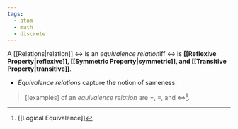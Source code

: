 ```yaml
---
tags:
  - atom
  - math
  - discrete
---
```

A [[Relations|relation]] $\rel$ is an *equivalence relation*iff $\rel$ is **[[Reflexive Property|reflexive]], [[Symmetric Property|symmetric]], and [[Transitive Property|transitive]]**.
- *Equivalence relations* capture the notion of sameness. 

>[!examples] of an *equivalence relation* are $=$, $\equiv$, and $\iff$[^1].

[^1]: [[Logical Equivalence]]
